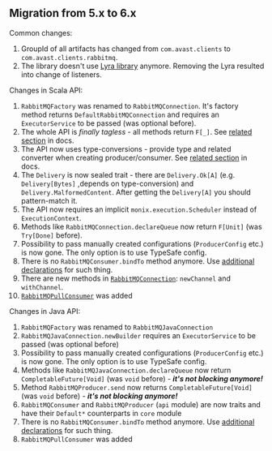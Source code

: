 ## Migration from 5.x to 6.x

Common changes:
1. GroupId of all artifacts has changed from `com.avast.clients` to `com.avast.clients.rabbitmq`.
1. The library doesn't use [Lyra library](https://github.com/jhalterman/lyra) anymore. Removing the Lyra resulted into change of listeners.

Changes in Scala API:

1. `RabbitMQFactory` was renamed to `RabbitMQConnection`. It's factory method returns `DefaultRabbitMQConnection` and requires an
`ExecutorService` to be passed (was optional before).
1. The whole API is _finally tagless_ - all methods return `F[_]`. See [related section](README.md#scala-usage) in docs.
1. The API now uses type-conversions - provide type and related converter when creating producer/consumer.
See [related section](README.md#providing-converters-for-producer/consumer) in docs.
1. The `Delivery` is now sealed trait - there are `Delivery.Ok[A]` (e.g. `Delivery[Bytes]` ,depends on type-conversion) and `Delivery.MalformedContent`.
After getting the `Delivery[A]` you should pattern-match it.
1. The API now requires an implicit `monix.execution.Scheduler` instead of `ExecutionContext`.
1. Methods like `RabbitMQConnection.declareQueue` now return `F[Unit]` (was `Try[Done]` before).
1. Possibility to pass manually created configurations (`ProducerConfig` etc.) is now gone. The only option is to use TypeSafe config.
1. There is no `RabbitMQConsumer.bindTo` method anymore. Use [additional declarations](README.md#additional-declarations-and-bindings) for such thing.
1. There are new methods in [`RabbitMQConnection`](core/src/main/scala/com/avast/clients/rabbitmq/RabbitMQConnection.scala): `newChannel` and `withChannel`.
1. [`RabbitMQPullConsumer`](README.md#pull-consumer) was added

Changes in Java API:

1. `RabbitMQFactory` was renamed to `RabbitMQJavaConnection`
1. `RabbitMQJavaConnection.newBuilder` requires an `ExecutorService` to be passed (was optional before)
1. Possibility to pass manually created configurations (`ProducerConfig` etc.) is now gone. The only option is to use TypeSafe config.
1. Methods like `RabbitMQJavaConnection.declareQueue` now return `CompletableFuture[Void]` (was `void` before) - ***it's not blocking anymore!***
1. Method `RabbitMQProducer.send` now returns `CompletableFuture[Void]` (was `void` before) - ***it's not blocking anymore!***
1. `RabbitMQConsumer` and `RabbitMQProducer` (`api` module) are now traits and have their `Default*` counterparts in `core` module
1. There is no `RabbitMQConsumer.bindTo` method anymore. Use [additional declarations](README.md#additional-declarations-and-bindings) for such thing.
1. `RabbitMQPullConsumer` was added
